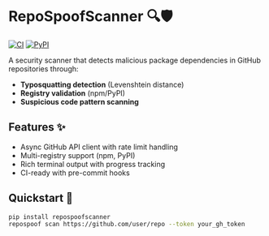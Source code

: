 # RepoSpoofScanner 🔍🛡️

[![CI](https://github.com/manikhilho/RepoSpoofScanner/actions/workflows/ci.yml/badge.svg)](https://github.com/manikhilho/RepoSpoofScanner/actions)
[![PyPI](https://img.shields.io/pypi/v/repospoofscanner)](https://pypi.org/project/repospoofscanner/)

A security scanner that detects malicious package dependencies in GitHub repositories through:
- **Typosquatting detection** (Levenshtein distance)
- **Registry validation** (npm/PyPI)
- **Suspicious code pattern scanning**

## Features ✨
- Async GitHub API client with rate limit handling
- Multi-registry support (npm, PyPI)
- Rich terminal output with progress tracking
- CI-ready with pre-commit hooks

## Quickstart 🚀
```bash
pip install repospoofscanner
repospoof scan https://github.com/user/repo --token your_gh_token
